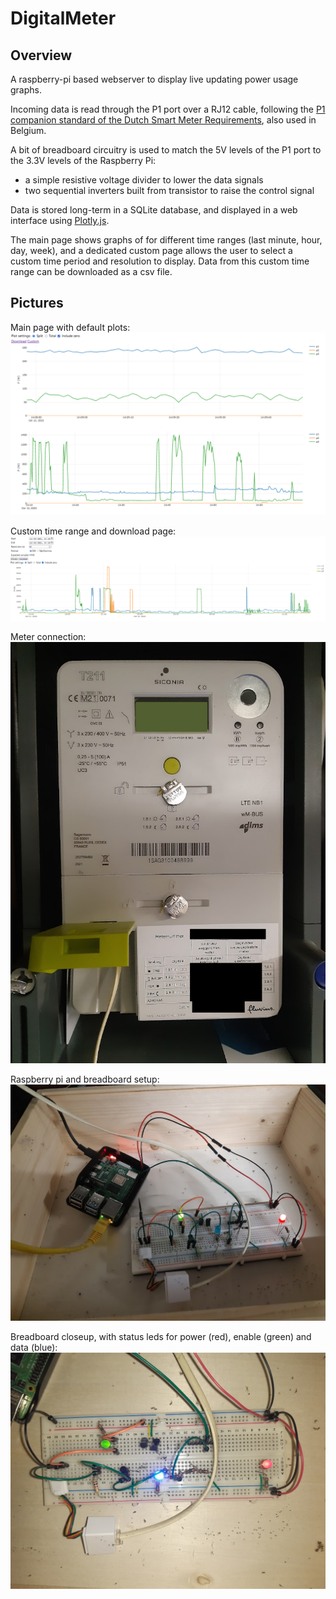 # DigitalMeter

## Overview

A raspberry-pi based webserver to display live updating power usage graphs. 

Incoming data is read through the P1 port over a RJ12 cable, following the [P1 companion standard of the Dutch Smart Meter Requirements](https://www.netbeheernederland.nl/_upload/Files/Slimme_meter_15_a727fce1f1.pdf), also used in Belgium.

A bit of breadboard circuitry is used to match the 5V levels of the P1 port to the 3.3V levels of the Raspberry Pi:
* a simple resistive voltage divider to lower the data signals
* two sequential inverters built from transistor to raise the control signal

Data is stored long-term in a SQLite database, and displayed in a web interface using [Plotly.js](https://plotly.com/javascript/).

The main page shows graphs of for different time ranges  (last minute, hour, day, week), and a dedicated custom page allows the user to select a custom time period and resolution to display. Data from this custom time range can be downloaded as a csv file.

## Pictures

Main page with default plots:
![website screenshot.png](docs/screenshot.png)

Custom time range and download page:
![custom screenshot.png](docs/custom.png)

Meter connection:
![meter.png](docs/meter.png)

Raspberry pi and breadboard setup:
![setup.png](docs/setup.png)

Breadboard closeup, with status leds for power (red), enable (green) and data (blue):
![breadboard.png](docs/breadboard.png)
